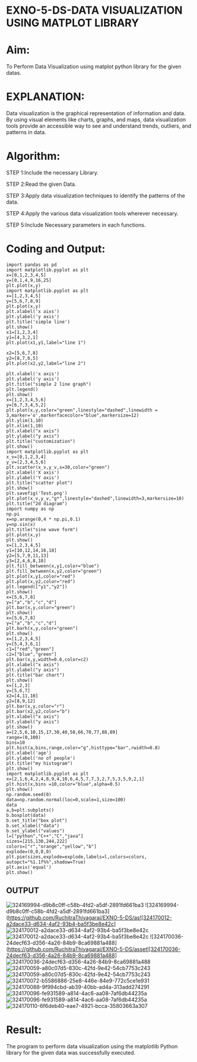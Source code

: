 # EXNO-5-DS-DATA VISUALIZATION USING MATPLOT LIBRARY

# Aim:
  To Perform Data Visualization using matplot python library for the given datas.

# EXPLANATION:
Data visualization is the graphical representation of information and data. By using visual elements like charts, graphs, and maps, data visualization tools provide an accessible way to see and understand trends, outliers, and patterns in data.

# Algorithm:
STEP 1:Include the necessary Library.

STEP 2:Read the given Data.

STEP 3:Apply data visualization techniques to identify the patterns of the data.

STEP 4:Apply the various data visualization tools wherever necessary.

STEP 5:Include Necessary parameters in each functions.

# Coding and Output:
~~~
import pandas as pd
import matplotlib.pyplot as plt
x=[0,1,2,3,4,5]
y=[0,1,4,9,16,25]
plt.plot(x,y)
import matplotlib.pyplot as plt
x=[1,2,3,4,5]
y=[5,6,7,8,9]
plt.plot(x,y)
plt.xlabel('x aixs')
plt.ylabel('y axis')
plt.title('simple line')
plt.show()
x1=[1,2,3,4]
y1=[4,3,2,1]
plt.plot(x1,y1,label="line 1")

x2=[5,6,7,8]
y2=[8,7,6,5]
plt.plot(x2,y2,label="line 2")

plt.xlabel('x axis')
plt.ylabel('y axis')
plt.title("simple 2 line graph")
plt.legend()
plt.show()
x=[1,2,3,4,5,6]
y=[6,7,3,4,5,2]
plt.plot(x,y,color="green",linestyle="dashed",linewidth = 3,marker='o',markerfacecolor="blue",markersize=12)
plt.ylim(1,10)
plt.xlim(1,10)
plt.xlabel("x axis")
plt.ylabel("y axis")
plt.title("customization")
plt.show()
import matplotlib.pyplot as plt
x_v=[0,1,2,3,4]
y_v=[2,3,4,5,6]
plt.scatter(x_v,y_v,s=30,color="green")
plt.xlabel('X axis')
plt.ylabel('Y axis')
plt.title("scatter plot")
plt.show()
plt.savefig('Test.png')
plt.plot(x_v,y_v,"g*",linestyle="dashed",linewidth=3,markersize=10)
plt.title("2d diagram")
import numpy as np
np.pi
x=np.arange(0,4 * np.pi,0.1)
y=np.sin(x)
plt.title("sine wave form")
plt.plot(x,y)
plt.show()
x=[1,2,3,4,5]
y1=[10,12,14,16,18]
y2=[5,7,9,11,13]
y3=[2,4,6,8,10]
plt.fill_between(x,y1,color="blue")
plt.fill_between(x,y2,color="green")
plt.plot(x,y1,color="red")
plt.plot(x,y2,color="red")
plt.legend(["y1","y2"])
plt.show()
x=[5,6,7,8]
y=["a","b","c","d"]
plt.bar(x,y,color="green")
plt.show()
x=[5,6,7,8]
y=["a","b","c","d"]
plt.barh(x,y,color="green")
plt.show()
x=[1,2,3,4,5]
y=[5,4,3,6,1]
c1=["red","green"]
c2=["blue","green"]
plt.bar(x,y,width=0.6,color=c2)
plt.xlabel("x axis")
plt.ylabel("y axis")
plt.title("bar chart")
plt.show()
x=[1,2,3]
y=[5,6,7]
x2=[4,11,10]
y2=[8,9,12]
plt.bar(x,y,color="r")
plt.bar(x2,y2,color="b")
plt.xlabel("x axis")
plt.ylabel("y axis")
plt.show()
a=[2,5,6,10,15,17,30,40,50,66,70,77,88,89]
range=(0,100)
bins=10
plt.hist(a,bins,range,color="g",histtype="bar",rwidth=0.8)
plt.xlabel('age')
plt.ylabel('no of people')
plt.title("my histogram")
plt.show()
import matplotlib.pyplot as plt
x=[2,1,6,4,2,4,8,9,4,10,6,4,5,7,7,3,2,7,5,3,5,9,2,1]
plt.hist(x,bins =10,color="blue",alpha=0.5)
plt.show()
np.random.seed(0)
data=np.random.normal(loc=0,scale=1,size=100)
data
a,b=plt.subplots()
b.boxplot(data)
b.set_title("box plot")
b.set_xlabel("data")
b.set_ylabel("values")
l=["python","C++","C","java"]
sizes=[215,130,244,222]
colors=["r","orange","yellow","b"]
explode=(0,0,0,0)
plt.pie(sizes,explode=explode,labels=l,colors=colors,
autopct="%1.1f%%",shadow=True)
plt.axis('equal')
plt.show()
~~~
## OUTPUT
![324169994-d9b8c0ff-c58b-4fd2-a5df-2891fd661ba3](https://github.com/RuchitraThiyagaraj/EXNO-5-DS/assets/154776996/927fd6ff-eb92-48e8-a099-d6a07a0db480)
![324169994-d9b8c0ff-c58b-4fd2-a5df-2891fd661ba3](https://github.com/RuchitraThiyagaraj/EXNO-5-DS/as![324170012-a2dace33-d634-4af2-93b4-ba5f3be8e42c]
![324170012-a2dace33-d634-4af2-93b4-ba5f3be8e42c](https://github.com/RuchitraThiyagaraj/EXNO-5-DS/assets/154776996/2485955f-9763-4830-a62f-52949778255f)
![324170012-a2dace33-d634-4af2-93b4-ba5f3be8e42c](https://github.com/RuchitraThiyagaraj/EXNO-5-DS/assets/154776996/d51c018f-58f1-48e9-b0d2-9eb623f132f5)
![324170036-24decf63-d356-4a26-84b9-8ca69881a488](https://github.com/RuchitraThiyagaraj/EXNO-5-DS/asset![324170036-24decf63-d356-4a26-84b9-8ca69881a488]
![324170036-24decf63-d356-4a26-84b9-8ca69881a488](https://github.com/RuchitraThiyagaraj/EXNO-5-DS/assets/154776996/f0f8d7c3-b189-416e-b69b-8d1345e729e6)
![324170059-a80c07d5-830c-42fd-9e42-54cb7753c243](https://github.com/RuchitraThiyagaraj/EXNO-5-DS/assets/154776996/6dd24557-a5b3-433c-b7fa-c18ea6dc1f9b)
![324170059-a80c07d5-830c-42fd-9e42-54cb7753c243](https://github.com/RuchitraThiyagaraj/EXNO-5-DS/assets/154776996/5f2a340a-2289-48fd-a58f-ea875ac1fb26)
![324170072-b5586886-25e8-446e-84e9-772c5ce1e931](https://github.com/RuchitraThiyagaraj/EXNO-5-DS/assets/154776996/139937b2-f3f9-429a-a129-52c5f4dff913)
![324170088-9f994cbd-ab39-40bb-ad4a-313add274291](https://github.com/RuchitraThiyagaraj/EXNO-5-DS/assets/154776996/99ac8a19-71c6-422f-b8b1-6c6a755cef3e)
![324170096-fe931589-a814-4ac6-aa08-7af6db44235a](https://github.com/RuchitraThiyagaraj/EXNO-5-DS/assets/154776996/423d3c3b-9da6-4cb9-9400-6acad92ad65b)
![324170096-fe931589-a814-4ac6-aa08-7af6db44235a](https://github.com/RuchitraThiyagaraj/EXNO-5-DS/assets/154776996/02405af6-83ae-49d0-a23b-4dffb9b8311b)
![324170110-6f6deb40-eae7-4921-bcca-35803663a307](https://github.com/RuchitraThiyagaraj/EXNO-5-DS/assets/154776996/3a3dca49-19cf-4616-9832-9e94853ca3f8)


# Result:
The program to perform data visualization using the matplotlib Python library for the given data was successfully executed.
